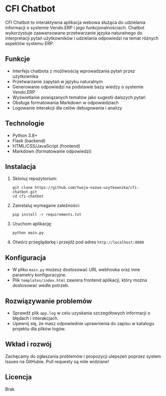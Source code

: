 # CFI Chatbot

CFI Chatbot to interaktywna aplikacja webowa służąca do udzielania informacji o systemie Vendo.ERP i jego funkcjonalnościach. Chatbot wykorzystuje zaawansowane przetwarzanie języka naturalnego do interpretacji pytań użytkowników i udzielania odpowiedzi na temat różnych aspektów systemu ERP.

## Funkcje

- Interfejs chatbota z możliwością wprowadzania pytań przez użytkownika
- Przetwarzanie zapytań w języku naturalnym
- Generowanie odpowiedzi na podstawie bazy wiedzy o systemie Vendo.ERP
- Wyświetlanie powiązanych tematów jako sugestii dalszych pytań
- Obsługa formatowania Markdown w odpowiedziach
- Logowanie interakcji dla celów debugowania i analizy

## Technologie

- Python 3.8+
- Flask (backend)
- HTML/CSS/JavaScript (frontend)
- Markdown (formatowanie odpowiedzi)

## Instalacja

1. Sklonuj repozytorium:
   ```
   git clone https://github.com/twoja-nazwa-uzytkownika/cfi-chatbot.git
   cd cfi-chatbot
   ```

2. Zainstaluj wymagane zależności:
   ```
   pip install -r requirements.txt
   ```

3. Uruchom aplikację:
   ```
   python main.py
   ```

4. Otwórz przeglądarkę i przejdź pod adres `http://localhost:8080`

## Konfiguracja

- W pliku `main.py` możesz dostosować URL webhooka oraz inne parametry konfiguracyjne.
- Plik `templates/index.html` zawiera frontend aplikacji, który można dostosować wedle potrzeb.

## Rozwiązywanie problemów

- Sprawdź plik `app.log` w celu uzyskania szczegółowych informacji o błędach i interakcjach.
- Upewnij się, że masz odpowiednie uprawnienia do zapisu w katalogu projektu dla plików logów.

## Wkład i rozwój

Zachęcamy do zgłaszania problemów i propozycji ulepszeń poprzez system Issues na GitHubie. Pull requesty są mile widziane!

## Licencja

Brak
